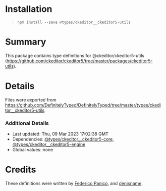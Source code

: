 # Installation
> `npm install --save @types/ckeditor__ckeditor5-utils`

# Summary
This package contains type definitions for @ckeditor/ckeditor5-utils (https://github.com/ckeditor/ckeditor5/tree/master/packages/ckeditor5-utils).

# Details
Files were exported from https://github.com/DefinitelyTyped/DefinitelyTyped/tree/master/types/ckeditor__ckeditor5-utils.

### Additional Details
 * Last updated: Thu, 09 Mar 2023 17:02:38 GMT
 * Dependencies: [@types/ckeditor__ckeditor5-core](https://npmjs.com/package/@types/ckeditor__ckeditor5-core), [@types/ckeditor__ckeditor5-engine](https://npmjs.com/package/@types/ckeditor__ckeditor5-engine)
 * Global values: none

# Credits
These definitions were written by [Federico Panico](https://github.com/fedemp), and [denisname](https://github.com/denisname).
